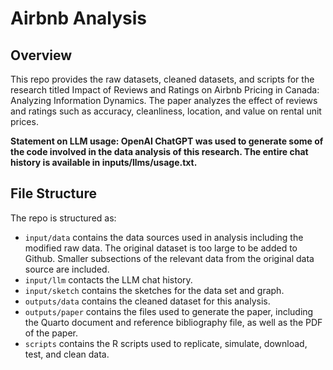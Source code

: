 # Airbnb Analysis

## Overview


This repo provides the raw datasets, cleaned datasets, and scripts for the research titled Impact of Reviews and Ratings on Airbnb Pricing in Canada: Analyzing Information Dynamics. The paper analyzes the effect of reviews and ratings such as accuracy, cleanliness, location, and value on rental unit prices.

**Statement on LLM usage: OpenAI ChatGPT was used to generate some of the code involved in the data analysis of this research. The entire chat history is available in inputs/llms/usage.txt.**



## File Structure

The repo is structured as:

-   `input/data` contains the data sources used in analysis including the modified raw data. The original dataset is too large to be added to Github. Smaller subsections of the relevant data from the original data source are included.
-   `input/llm` contacts the LLM chat history.
-   `input/sketch` contains the sketches for the data set and graph.
-   `outputs/data` contains the cleaned dataset for this analysis.
-   `outputs/paper` contains the files used to generate the paper, including the Quarto document and reference bibliography file, as well as the PDF of the paper. 
-   `scripts` contains the R scripts used to replicate, simulate, download, test, and clean data.
